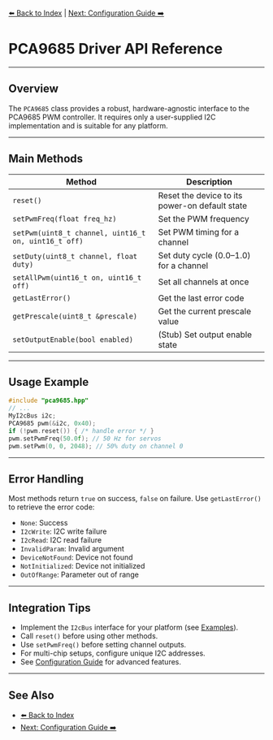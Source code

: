[⬅️ Back to Index](index.md) | [Next: Configuration Guide ➡️](configuration.md)

# PCA9685 Driver API Reference

---

## Overview

The `PCA9685` class provides a robust, hardware-agnostic interface to the PCA9685 PWM controller. It requires only a user-supplied I2C implementation and is suitable for any platform.

---

## Main Methods

| Method | Description |
|--------|-------------|
| `reset()` | Reset the device to its power-on default state |
| `setPwmFreq(float freq_hz)` | Set the PWM frequency |
| `setPwm(uint8_t channel, uint16_t on, uint16_t off)` | Set PWM timing for a channel |
| `setDuty(uint8_t channel, float duty)` | Set duty cycle (0.0–1.0) for a channel |
| `setAllPwm(uint16_t on, uint16_t off)` | Set all channels at once |
| `getLastError()` | Get the last error code |
| `getPrescale(uint8_t &prescale)` | Get the current prescale value |
| `setOutputEnable(bool enabled)` | (Stub) Set output enable state |

---

## Usage Example

```cpp
#include "pca9685.hpp"
// ...
MyI2cBus i2c;
PCA9685 pwm(&i2c, 0x40);
if (!pwm.reset()) { /* handle error */ }
pwm.setPwmFreq(50.0f); // 50 Hz for servos
pwm.setPwm(0, 0, 2048); // 50% duty on channel 0
```

---

## Error Handling

Most methods return `true` on success, `false` on failure. Use `getLastError()` to retrieve the error code:
- `None`: Success
- `I2cWrite`: I2C write failure
- `I2cRead`: I2C read failure
- `InvalidParam`: Invalid argument
- `DeviceNotFound`: Device not found
- `NotInitialized`: Device not initialized
- `OutOfRange`: Parameter out of range

---

## Integration Tips

- Implement the `I2cBus` interface for your platform (see [Examples](../examples/README.md)).
- Call `reset()` before using other methods.
- Use `setPwmFreq()` before setting channel outputs.
- For multi-chip setups, configure unique I2C addresses.
- See [Configuration Guide](configuration.md) for advanced features.

---

## See Also
- [⬅️ Back to Index](index.md)
- [Next: Configuration Guide ➡️](configuration.md)

